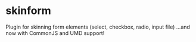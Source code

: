 skinform
========

Plugin for skinning form elements (select, checkbox, radio, input file)
...and now with CommonJS and UMD support!
